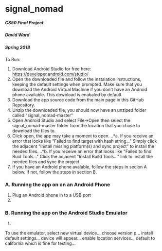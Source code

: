 # signal_nomad
##### CS50 Final Project
##### David Ward
##### Spring 2018

To Run:

1. Download Android Studio for free here: https://developer.android.com/studio/
2. Open the downloaded file and follow the instalation instructions, keeping the default settings when prompted. Make sure that you download the Android Virtual Machine if you don't have an Android phone available. This download is enabaled by default. 
3. Download the app source code from the main page in this GitHub Repository.
4. Unzip the downloaded file, you should now have an unziped folder called "signal_nomad-master"
5. Open Android Studio and select File->Open then select the signal_nomad-master folder from the location that you chose to download the files to.
6. Click open, the app may take a moment to open. 
..*a. If you receive an error that looks like "Failed to find target with hash string..." Simply click the adjacent "Install missing       platform(s) and sync project" to install the needed files.
..*b. If you receive an error that looks like "Failed to find Buid Tools..." Click the adjacent "Install Build Tools..." link to install the needed files and sync the project
7. If you have an Android phone avalable, follow the steps in secion A below. If not, follow the steps in section B.

### A. Running the app on on an Android Phone
  1.  Plug an Android phone in to a USB port
  2.
  
### B. Running the app on the Android Studio Emulator
  1.
To use the emulator, select new virtual device... choose version p... install default settings... device will appear... enable location services... default to california which is fine for testing... 
